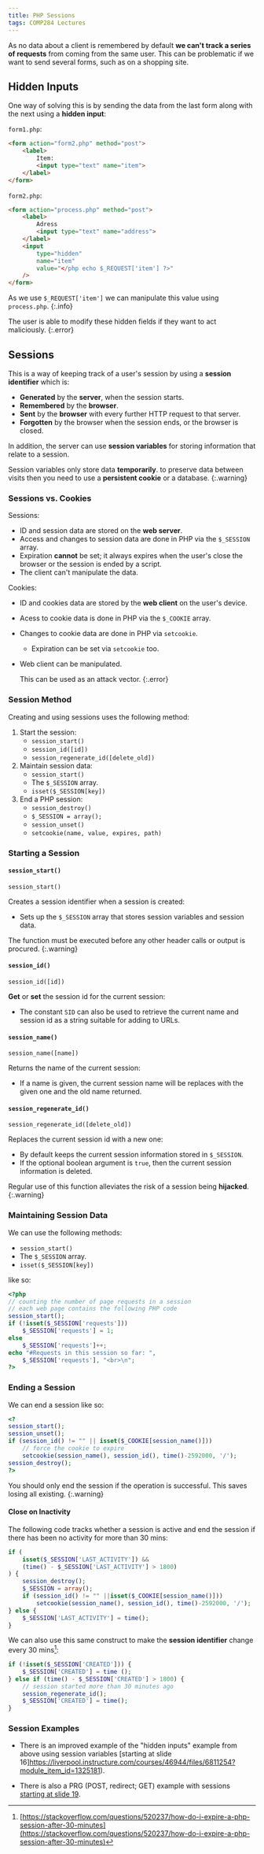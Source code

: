 ```yaml
---
title: PHP Sessions
tags: COMP284 Lectures
---
```

As no data about a client is remembered by default **we can't track a series of requests** from coming from the same user. This can be problematic if we want to send several forms, such as on a shopping site.

## Hidden Inputs
One way of solving this is by sending the data from the last form along with the next using a **hidden input**:


`form1.php`:

```html
<form action="form2.php" method="post">
	<label>
		Item:
		<input type="text" name="item">
	</label>
</form>
```

`form2.php`:

```html
<form action="process.php" method="post">
	<label>
		Adress
		<input type="text" name="address">
	</label>
	<input
		type="hidden"
		name="item"
		value="</php echo $_REQUEST['item'] ?>"
	/>
</form>
```

As we use `$_REQUEST['item']` we can manipulate this value using `process.php`.
{:.info}

The user is able to modify these hidden fields if they want to act maliciously.
{:.error}

## Sessions
This is a way of keeping track of a user's session by using a **session identifier** which is:

* **Generated** by the **server**, when the session starts.
* **Remembered** by the **browser**.
* **Sent** by the **browser** with every further HTTP request to that server.
* **Forgotten** by the browser when the session ends, or the browser is closed.

In addition, the server can use **session variables** for storing information that relate to a session.

Session variables only store data **temporarily**. to preserve data between visits then you need to use a **persistent cookie** or a database.
{:.warning}

### Sessions vs. Cookies
Sessions:

* ID and session data are stored on the **web server**.
* Access and changes to session data are done in PHP via the `$_SESSION` array.
* Expiration **cannot** be set; it always expires when the user's close the browser or the session is ended by a script.
* The client can't manipulate the data.

Cookies:

* ID and cookies data are stored by the **web client** on the user's device.
* Acess to cookie data is done in PHP via the `$_COOKIE` array.
* Changes to cookie data are done in PHP via `setcookie`.
	* Expiration can be set via `setcookie` too.
* Web client can be manipulated.
	
	This can be used as an attack vector.
	{:.error} 

### Session Method
Creating and using sessions uses the following method:

1. Start the session:
	* `session_start()`
	* `session_id([id])`
	* `session_regenerate_id([delete_old])`
1. Maintain session data:
	* `session_start()`
	* The `$_SESSION` array.
	* `isset($_SESSION[key])`
1. End a PHP session:
	* `session_destroy()`
	* `$_SESSION = array();`
	* `session_unset()`
	* `setcookie(name, value, expires, path)`
	
### Starting a Session
#### `session_start()`

```
session_start()
```

Creates a session identifier when a session is created:

* Sets up the `$_SESSION` array that stores session variables and session data.

The function must be executed before any other header calls or output is procured.
{:.warning}

#### `session_id()`

```
session_id([id])
```

**Get** or **set** the session id for the current session:

* The constant `SID` can also be used to retrieve the current name and session id as a string suitable for adding to URLs.

#### `session_name()`

```
session_name([name])
```

Returns the name of the current session:

* If a name is given, the current session name will be replaces with the given one and the old name returned.

#### `session_regenerate_id()`

```
session_regenerate_id([delete_old])
```

Replaces the current session id with a new one:

* By default keeps the current session information stored in `$_SESSION`.
* If the optional boolean argument is `true`, then the current session information is deleted.

Regular use of this function alleviates the risk of a session being **hijacked**.
{:.warning}

### Maintaining Session Data
We can use the following methods:

* `session_start()`
* The `$_SESSION` array.
* `isset($_SESSION[key])`

like so:

```php
<?php
// counting the number of page requests in a session
// each web page contains the following PHP code
session_start();
if (!isset($_SESSION['requests']))
	$_SESSION['requests'] = 1;
else
	$_SESSION['requests']++;
echo "#Requests in this session so far: ", 
	$_SESSION['requests'], "<br>\n";
?>
```

### Ending a Session
We can end a session like so:

```php
<?
session_start();
session_unset();
if (session_id() != "" || isset($_COOKIE[session_name()]))
	// force the cookie to expire
	setcookie(session_name(), session_id(), time()-2592000, '/');
session_destroy();
?>
```

You should only end the session if the operation is successful. This saves losing all existing. 
{:.warning}

#### Close on Inactivity
The following code tracks whether a session is active and end the session if there has been no activity for more than 30 mins:

```php
if (
	isset($_SESSION['LAST_ACTIVITY']) &&
	(time() - $_SESSION['LAST_ACTIVITY'] > 1800)
) {
	session_destroy();
	$_SESSION = array();
	if (session_id() != "" ||isset($_COOKIE[session_name()]))
		setcookie(session_name(), session_id(), time()-2592000, '/');
} else {
	$_SESSION['LAST_ACTIVITY'] = time();
}	
```

We can also use this same construct to make the **session identifier** change every 30 mins[^sid]:

```php
if (!isset($_SESSION['CREATED'])) {
	$_SESSION['CREATED'] = time ();
} else if (time() - $_SESSION['CREATED'] > 1800) {
	// session started more than 30 minutes ago
	session_regenerate_id();
	$_SESSION['CREATED'] = time();
}
```

[^sid]: [https://stackoverflow.com/questions/520237/how-do-i-expire-a-php-session-after-30-minutes](https://stackoverflow.com/questions/520237/how-do-i-expire-a-php-session-after-30-minutes)

### Session Examples

* There is an improved example of the "hidden inputs" example from above using session variables [starting at slide 16]https://liverpool.instructure.com/courses/46944/files/6811254?module_item_id=1325181).

* There is also a PRG (POST, redirect; GET) example with sessions [starting at slide 19](https://liverpool.instructure.com/courses/46944/files/6811254?module_item_id=1325181).
